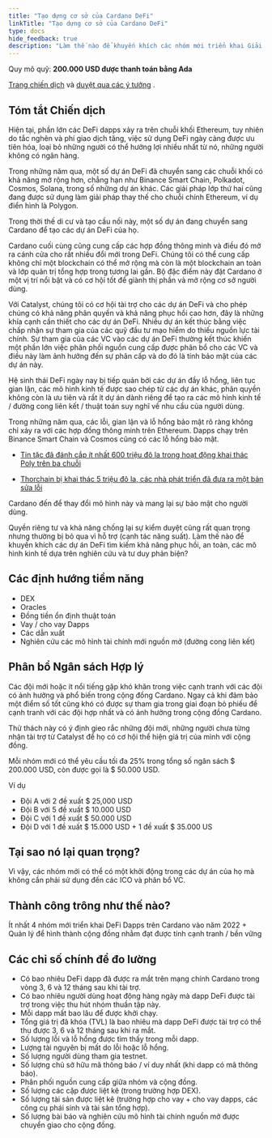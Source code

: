 ```yaml
---
title: "Tạo dựng cơ sở của Cardano DeFi"
linkTitle: "Tạo dựng cơ sở của Cardano DeFi"
type: docs
hide_feedback: true
description: "Làm thế nào để khuyến khích các nhóm mới triển khai Giải pháp Defi trên Cardano?"
---
```


Quy mô quỹ: **200.000 USD được thanh toán bằng Ada**

[Trang chiến dịch](https://cardano.ideascale.com/a/campaign-home/26243) và [duyệt qua các ý tưởng](https://cardano.ideascale.com/a/ideas/top/campaign-filter/byids/campaigns/26243/stage/unspecified) .

## Tóm tắt Chiến dịch

Hiện tại, phần lớn các DeFi dapps xảy ra trên chuỗi khối Ethereum, tuy nhiên do tắc nghẽn và phí giao dịch tăng, việc sử dụng DeFi ngày càng được ưu tiên hóa, loại bỏ những người có thể hưởng lợi nhiều nhất từ nó, những người không có ngân hàng.

Trong những năm qua, một số dự án DeFi đã chuyển sang các chuỗi khối có khả năng mở rộng hơn, chẳng hạn như Binance Smart Chain, Polkadot, Cosmos, Solana, trong số những dự án khác. Các giải pháp lớp thứ hai cũng đang được sử dụng làm giải pháp thay thế cho chuỗi chính Ethereum, ví dụ điển hình là Polygon.

Trong thời thế di cư và tạo cầu nối này, một số dự án đang chuyển sang Cardano để tạo các dự án DeFi của họ.

Cardano cuối cùng cũng cung cấp các hợp đồng thông minh và điều đó mở ra cánh cửa cho rất nhiều đổi mới trong DeFi. Chúng tôi có thể cung cấp không chỉ một blockchain có thể mở rộng mà còn là một blockchain an toàn và lớp quản trị tổng hợp trong tương lai gần. Bộ đặc điểm này đặt Cardano ở một vị trí nổi bật và có cơ hội tốt để giành thị phần và mở rộng cơ sở người dùng.

Với Catalyst, chúng tôi có cơ hội tài trợ cho các dự án DeFi và cho phép chúng có khả năng phân quyền và khả năng phục hồi cao hơn, đây là những khía cạnh cần thiết cho các dự án DeFi. Nhiều dự án kết thúc bằng việc chấp nhận sự tham gia của các quỹ đầu tư mạo hiểm do thiếu nguồn lực tài chính. Sự tham gia của các VC vào các dự án DeFi thường kết thúc khiến một phần lớn việc phân phối nguồn cung cấp được phân bổ cho các VC và điều này làm ảnh hưởng đến sự phân cấp và do đó là tính bảo mật của các dự án này.

Hệ sinh thái DeFi ngày nay bị tiếp quản bởi các dự án đầy lỗ hổng, liên tục gian lận, các mô hình kinh tế được sao chép từ các dự án khác, phân quyền không còn là ưu tiên và rất ít dự án dành riêng để tạo ra các mô hình kinh tế / đường cong liên kết / thuật toán suy nghĩ về nhu cầu của người dùng.

Trong những năm qua, các lỗi, gian lận và lỗ hổng bảo mật rõ ràng không chỉ xảy ra với các hợp đồng thông minh trên Ethereum. Dapps chạy trên Binance Smart Chain và Cosmos cũng có các lỗ hổng bảo mật.

- [Tin tặc đã đánh cắp ít nhất 600 triệu đô la trong hoạt động khai thác Poly trên ba chuỗi](https://cointelegraph.com/news/hackers-stole-at-least-600m-in-poly-exploit-across-three-chains)

- [Thorchain bị khai thác 5 triệu đô la, các nhà phát triển đã đưa ra một bản sửa lỗi](https://www.theblockcrypto.com/post/111660/thorchain-suffers-5-million-exploit-developers-have-put-out-a-fix)

Cardano đến để thay đổi mô hình này và mang lại sự bảo mật cho người dùng.

Quyền riêng tư và khả năng chống lại sự kiểm duyệt cũng rất quan trọng nhưng thường bị bỏ qua vì hỗ trợ (canh tác năng suất). Làm thế nào để khuyến khích các dự án DeFi tìm kiếm khả năng phục hồi, an toàn, các mô hình kinh tế dựa trên nghiên cứu và tư duy phản biện?

## Các định hướng tiềm năng

- DEX
- Oracles
- Đồng tiền ổn định thuật toán
- Vay / cho vay Dapps
- Các dẫn xuất
- Nghiên cứu các mô hình tài chính mới nguồn mở (đường cong liên kết)

## Phân bổ Ngân sách Hợp lý

Các đội mới hoặc ít nổi tiếng gặp khó khăn trong việc cạnh tranh với các đội có ảnh hưởng và phổ biến trong cộng đồng Cardano. Ngay cả khi đảm bảo một điểm số tốt cũng khó có được sự tham gia trong giai đoạn bỏ phiếu để cạnh tranh với các đội hợp nhất và có ảnh hưởng trong cộng đồng Cardano.

Thử thách này có ý định gieo rắc những đội mới, những người chưa từng nhận tài trợ từ Catalyst để họ có cơ hội thể hiện giá trị của mình với cộng đồng.

Mỗi nhóm mới có thể yêu cầu tối đa 25% trong tổng số ngân sách $ 200.000 USD, còn được gọi là $ 50.000 USD.

Ví dụ

- Đội A với 2 đề xuất $ 25,000 USD
- Đội B với 5 đề xuất $ 10.000 USD
- Đội C với 1 đề xuất $ 50.000 USD
- Đội D với 1 đề xuất $ 15.000 USD + 1 đề xuất $ 35.000 US

## Tại sao nó lại quan trọng?

Vì vậy, các nhóm mới có thể có một khởi động trong các dự án của họ mà không cần phải sử dụng đến các ICO và phân bổ VC.

## Thành công trông như thế nào?

Ít nhất 4 nhóm mới triển khai DeFi Dapps trên Cardano vào năm 2022 + Quản lý để hình thành cộng đồng nhằm đạt được tính cạnh tranh / bền vững

## Các chỉ số chính để đo lường

- Có bao nhiêu DeFi dapp đã được ra mắt trên mạng chính Cardano trong vòng 3, 6 và 12 tháng sau khi tài trợ.
- Có bao nhiêu người dùng hoạt động hàng ngày mà dapp DeFi được tài trợ trong việc thu hút nhóm thuần tập này.
- Mỗi dapp mất bao lâu để được khởi chạy.
- Tổng giá trị đã khóa (TVL) là bao nhiêu mà dapp DeFi được tài trợ có thể thu được 3, 6 và 12 tháng sau khi ra mắt.
- Số lượng lỗi và lỗ hổng được tìm thấy trong mỗi dapp.
- Lượng tài nguyên bị mất do lỗi hoặc lỗ hổng.
- Số lượng người dùng tham gia testnet.
- Số lượng chủ sở hữu mã thông báo / ví duy nhất (khi dapp có mã thông báo).
- Phân phối nguồn cung cấp giữa nhóm và cộng đồng.
- Số lượng các cặp được liệt kê (trong trường hợp DEX).
- Số lượng tài sản được liệt kê (trường hợp cho vay + cho vay dapps, các công cụ phái sinh và tài sản tổng hợp).
- Số lượng bài báo và nghiên cứu mô hình tài chính nguồn mở được chuyển giao cho cộng đồng.
